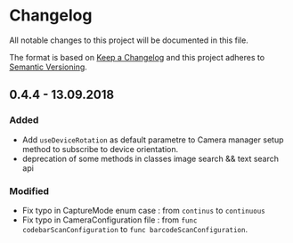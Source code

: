 # Changelog
All notable changes to this project will be documented in this file.

The format is based on [Keep a Changelog](http://keepachangelog.com/en/1.0.0/)
and this project adheres to [Semantic Versioning](http://semver.org/spec/v2.0.0.html).

## 0.4.4 - 13.09.2018
### Added
- Add `useDeviceRotation` as default parametre to Camera manager setup method to subscribe to device orientation.
- deprecation of some methods in classes image search && text search api

### Modified
- Fix typo in CaptureMode enum case : from `continus` to `continuous`
- Fix typo in CameraConfiguration file : from `func codebarScanConfiguration` to `func barcodeScanConfiguration`.
